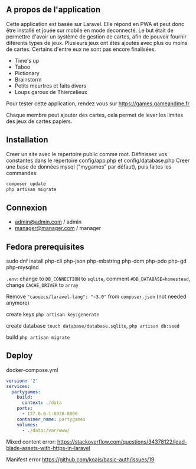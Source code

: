 ## A propos de l'application

Cette application est basée sur Laravel. Elle répond en PWA et peut donc être installé et jouée sur mobile en mode deconnecté.
Le but était de permettre d'avoir un système de gestion de cartes, afin de pouvoir fournir diférents types de jeux.
Plusieurs jeux ont étés ajoutés avec plus ou moins de cartes. Certains d'entre eux ne sont pas encore finalisées.

- Time's up
- Taboo
- Pictionary
- Brainstorm
- Petits meurtres et faits divers
- Loups garoux de Thiercelieux

Pour tester cette application, rendez vous sur 
https://games.gameandme.fr

Chaque membre peut ajouter des cartes, cela permet de lever les limites des jeux de cartes papiers.


## Installation

Creer un site avec le repertoire public comme root.
Définissez vos constantes dans le répertoire config/app.php et config/database.php
Creer une base de données mysql ("mygames" par défaut), 
puis faites les commandes: 

```html
composer update
php artisan migrate
```

## Connexion

- admin@admin.com / admin
- manager@manager.com / manager


## Fedora prerequisites

sudo dnf install php-cli php-json php-mbstring php-dom php-pdo php-gd php-mysqlnd

`.env`: change to `DB_CONNECTION` to `sqlite`, comment `#DB_DATABASE=homestead`, change `CACHE_DRIVER` to `array`

Remove `"caouecs/laravel-lang": "~3.0"` from `composer.json` (not needed anymore)

create keys `php artisan key:generate`

create database `touch database/database.sqlite`, `php artisan db:seed`

build `php artisan migrate`

## Deploy

docker-compose.yml
```yaml
version: '2'
services:
  partygames:
    build:
      context: ./data
    ports:
      - 127.0.0.1:8028:8000
    container_name: partygames
    volumes: 
      - ./data:/var/www/
```

Mixed content error:
https://stackoverflow.com/questions/34378122/load-blade-assets-with-https-in-laravel

Manifest error
https://github.com/koajs/basic-auth/issues/19